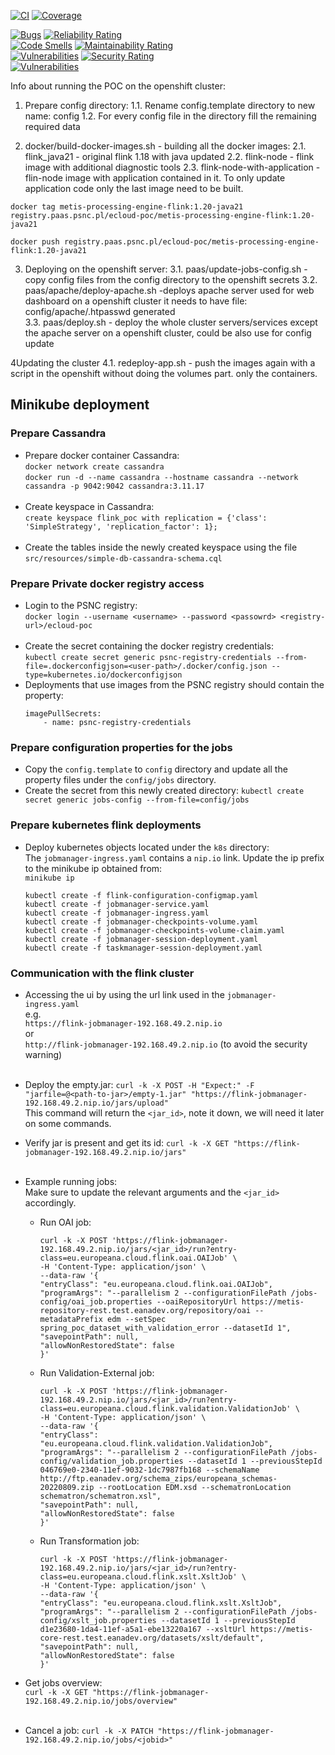 [![CI](https://github.com/europeana/metis-processing-engine/actions/workflows/ci.yml/badge.svg)](https://github.com/europeana/metis-processing-engine/actions/workflows/ci.yml) [![Coverage](https://sonarcloud.io/api/project_badges/measure?project=europeana_metis-processing-engine&metric=coverage)](https://sonarcloud.io/summary/new_code?id=europeana_metis-processing-engine)

[![Bugs](https://sonarcloud.io/api/project_badges/measure?project=europeana_metis-processing-engine&metric=bugs)](https://sonarcloud.io/summary/new_code?id=europeana_metis-processing-engine) [![Reliability Rating](https://sonarcloud.io/api/project_badges/measure?project=europeana_metis-processing-engine&metric=reliability_rating)](https://sonarcloud.io/summary/new_code?id=europeana_metis-processing-engine)  
[![Code Smells](https://sonarcloud.io/api/project_badges/measure?project=europeana_metis-processing-engine&metric=code_smells)](https://sonarcloud.io/summary/new_code?id=europeana_metis-processing-engine) [![Maintainability Rating](https://sonarcloud.io/api/project_badges/measure?project=europeana_metis-processing-engine&metric=sqale_rating)](https://sonarcloud.io/summary/new_code?id=europeana_metis-processing-engine)  
[![Vulnerabilities](https://sonarcloud.io/api/project_badges/measure?project=europeana_metis-processing-engine&metric=vulnerabilities)](https://sonarcloud.io/summary/new_code?id=europeana_metis-processing-engine) [![Security Rating](https://sonarcloud.io/api/project_badges/measure?project=europeana_metis-processing-engine&metric=security_rating)](https://sonarcloud.io/summary/new_code?id=europeana_metis-processing-engine)  
[![Vulnerabilities](https://sonarcloud.io/api/project_badges/measure?project=europeana_metis-processing-engine&metric=alert_status)](https://sonarcloud.io/summary/new_code?id=europeana_metis-processing-engine)


Info about running the POC on the openshift cluster:

1. Prepare config directory:
1.1. Rename config.template directory to new name: config
1.2. For every config file in the directory fill the remaining required data

2. docker/build-docker-images.sh - building all the docker images:
2.1. flink_java21 - original flink 1.18 with java updated
2.2. flink-node - flink image with additional diagnostic tools
2.3. flink-node-with-application - flin-node image with application contained in it.
To only update application code only the last image need to be built.

``docker tag metis-processing-engine-flink:1.20-java21 registry.paas.psnc.pl/ecloud-poc/metis-processing-engine-flink:1.20-java21``

``docker push registry.paas.psnc.pl/ecloud-poc/metis-processing-engine-flink:1.20-java21``

3. Deploying on the openshift server:
3.1. paas/update-jobs-config.sh - copy config files from the config directory to the openshift secrets
3.2. paas/apache/deploy-apache.sh -deploys apache server used for web dashboard on a openshift cluster it needs to have file: config/apache/.htpasswd generated  
3.3. paas/deploy.sh - deploy the whole cluster servers/services except the apache server on a openshift cluster, could be also use for config update

4Updating the cluster
4.1. redeploy-app.sh - push the images again with a script in the openshift without doing the volumes part. only the containers.


## Minikube deployment 

### Prepare Cassandra
- Prepare docker container Cassandra:  
   `docker network create cassandra`  
   `docker run -d --name cassandra --hostname cassandra --network cassandra -p 9042:9042 cassandra:3.11.17`  
  </br>
- Create keyspace in Cassandra:  
    `create keyspace flink_poc with replication = {'class': 'SimpleStrategy', 'replication_factor': 1};`  
  </br>
- Create the tables inside the newly created keyspace using the file `src/resources/simple-db-cassandra-schema.cql`  

### Prepare Private docker registry access
- Login to the PSNC registry:  
    `docker login --username <username> --password <passowrd> <registry-url>/ecloud-poc`  
  </br>
- Create the secret containing the docker registry credentials:  
    `kubectl create secret generic psnc-registry-credentials --from-file=.dockerconfigjson=<user-path>/.docker/config.json --type=kubernetes.io/dockerconfigjson`
  </br>
- Deployments that use images from the PSNC registry should contain the property:  
    ```
    imagePullSecrets:  
        - name: psnc-registry-credentials
    ```  

### Prepare configuration properties for the jobs
- Copy the `config.template` to `config` directory and update all the property files under the `config/jobs` directory.  
- Create the secret from this newly created directory:
    `kubectl create secret generic jobs-config --from-file=config/jobs` 

### Prepare kubernetes flink deployments
- Deploy kubernetes objects located under the `k8s` directory:  
    The `jobmanager-ingress.yaml` contains a `nip.io` link. Update the ip prefix to the minikube ip obtained from:  
    `minikube ip`  

    ```
    kubectl create -f flink-configuration-configmap.yaml
    kubectl create -f jobmanager-service.yaml  
    kubectl create -f jobmanager-ingress.yaml  
    kubectl create -f jobmanager-checkpoints-volume.yaml  
    kubectl create -f jobmanager-checkpoints-volume-claim.yaml  
    kubectl create -f jobmanager-session-deployment.yaml  
    kubectl create -f taskmanager-session-deployment.yaml
    ```  

### Communication with the flink cluster
- Accessing the ui by using the url link used in the `jobmanager-ingress.yaml`  
  e.g.  
    `https://flink-jobmanager-192.168.49.2.nip.io`  
  or  
    `http://flink-jobmanager-192.168.49.2.nip.io` (to avoid the security warning)  
  </br>
- Deploy the empty.jar:
    `curl -k -X POST -H "Expect:" -F "jarfile=@<path-to-jar>/empty-1.jar" "https://flink-jobmanager-192.168.49.2.nip.io/jars/upload"`  
  This command will return the `<jar_id>`, note it down, we will need it later on some commands.
  </br>
- Verify jar is present and get its id:
    `curl -k -X GET "https://flink-jobmanager-192.168.49.2.nip.io/jars"`  
  </br>
- Example running jobs:  
  Make sure to update the relevant arguments and the `<jar_id>` accordingly.  
  - Run OAI job:
      ```
      curl -k -X POST 'https://flink-jobmanager-192.168.49.2.nip.io/jars/<jar_id>/run?entry-class=eu.europeana.cloud.flink.oai.OAIJob' \
      -H 'Content-Type: application/json' \
      --data-raw '{
      "entryClass": "eu.europeana.cloud.flink.oai.OAIJob",
      "programArgs": "--parallelism 2 --configurationFilePath /jobs-config/oai_job.properties --oaiRepositoryUrl https://metis-repository-rest.test.eanadev.org/repository/oai --metadataPrefix edm --setSpec spring_poc_dataset_with_validation_error --datasetId 1",
      "savepointPath": null,
      "allowNonRestoredState": false
      }'
      ```

  - Run Validation-External job:
      ```
      curl -k -X POST 'https://flink-jobmanager-192.168.49.2.nip.io/jars/<jar_id>/run?entry-class=eu.europeana.cloud.flink.validation.ValidationJob' \
      -H 'Content-Type: application/json' \
      --data-raw '{
      "entryClass": "eu.europeana.cloud.flink.validation.ValidationJob",
      "programArgs": "--parallelism 2 --configurationFilePath /jobs-config/validation_job.properties --datasetId 1 --previousStepId 046769e0-2340-11ef-9032-1dc7987fb168 --schemaName http://ftp.eanadev.org/schema_zips/europeana_schemas-20220809.zip --rootLocation EDM.xsd --schematronLocation schematron/schematron.xsl",
      "savepointPath": null,
      "allowNonRestoredState": false
      }'
      ```

  - Run Transformation job:
      ```
      curl -k -X POST 'https://flink-jobmanager-192.168.49.2.nip.io/jars/<jar_id>/run?entry-class=eu.europeana.cloud.flink.xslt.XsltJob' \
      -H 'Content-Type: application/json' \
      --data-raw '{
      "entryClass": "eu.europeana.cloud.flink.xslt.XsltJob",
      "programArgs": "--parallelism 2 --configurationFilePath /jobs-config/xslt_job.properties --datasetId 1 --previousStepId d1e23680-1da4-11ef-a5a1-ebe13220a167 --xsltUrl https://metis-core-rest.test.eanadev.org/datasets/xslt/default",
      "savepointPath": null,
      "allowNonRestoredState": false
      }'
      ```

- Get jobs overview:  
    `curl -k -X GET "https://flink-jobmanager-192.168.49.2.nip.io/jobs/overview"`  
  </br>
- Cancel a job:
    `curl -k -X PATCH "https://flink-jobmanager-192.168.49.2.nip.io/jobs/<jobid>"`